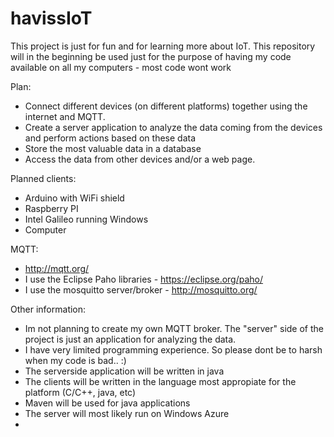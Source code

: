 # havissIoT

This project is just for fun and for learning more about IoT. 
This repository will in the beginning be used just for the purpose of having my code available on all my computers - most code wont work

Plan:
- Connect different devices (on different platforms) together using the internet and MQTT.
- Create a server application to analyze the data coming from the devices and perform actions based on these data
- Store the most valuable data in a database
- Access the data from other devices and/or a web page.

Planned clients:
- Arduino with WiFi shield
- Raspberry PI 
- Intel Galileo running Windows
- Computer

MQTT:
- http://mqtt.org/
- I use the Eclipse Paho libraries - https://eclipse.org/paho/
- I use the mosquitto server/broker - http://mosquitto.org/

Other information:
- Im not planning to create my own MQTT broker. The "server" side of the project is just an application for analyzing the data. 
- I have very limited programming experience. So please dont be to harsh when my code is bad.. :)
- The serverside application will be written in java
- The clients will be written in the language most appropiate for the platform (C/C++, java, etc)
- Maven will be used for java applications
- The server will most likely run on Windows Azure
-

